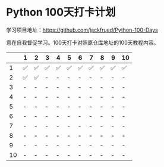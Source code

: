 # Python 100天打卡计划

学习项目地址：https://github.com/jackfrued/Python-100-Days

意在自我督促学习。100天打卡对照原仓库地址的100天教程内容。

| | 1 | 2 | 3 | 4 | 5 | 6 | 7 | 8 | 9 | 10 |
| --- | --- | --- | --- | --- | --- | --- | --- | --- | --- | --- |
| 1 | ✅ | ✅ | ✅ | ✅ | ✅ | ✅ | ✅ | ✅ | ✅ | ✅ |
| 2 | ✅ | ✅ | - | - | - | - | - | - | - | - |
| 3 | - | - | - | - | - | - | - | - | - | - |
| 4 | - | - | - | - | - | - | - | - | - | - |
| 5 | - | - | - | - | - | - | - | - | - | - |
| 6 | - | - | - | - | - | - | - | - | - | - |
| 7 | - | - | - | - | - | - | - | - | - | - |
| 8 | - | - | - | - | - | - | - | - | - | - |
| 9 | - | - | - | - | - | - | - | - | - | - |
| 10 | - | - | - | - | - | - | - | - | - | - |
